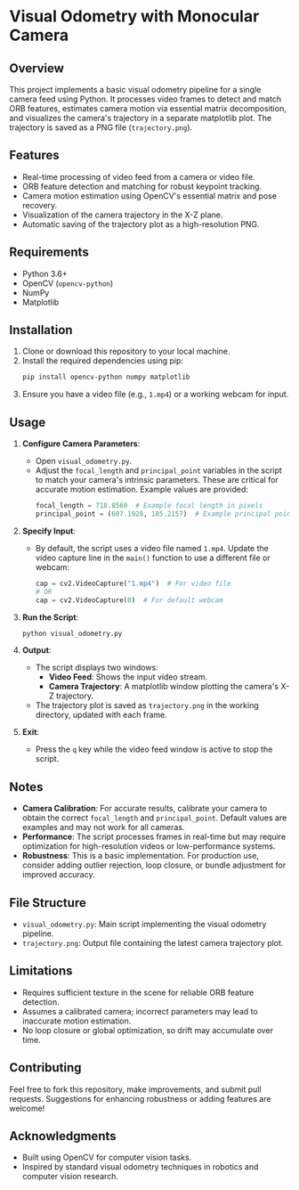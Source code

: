 # Visual Odometry with Monocular Camera

## Overview
This project implements a basic visual odometry pipeline for a single camera feed using Python. It processes video frames to detect and match ORB features, estimates camera motion via essential matrix decomposition, and visualizes the camera's trajectory in a separate matplotlib plot. The trajectory is saved as a PNG file (`trajectory.png`).

## Features
- Real-time processing of video feed from a camera or video file.
- ORB feature detection and matching for robust keypoint tracking.
- Camera motion estimation using OpenCV's essential matrix and pose recovery.
- Visualization of the camera trajectory in the X-Z plane.
- Automatic saving of the trajectory plot as a high-resolution PNG.

## Requirements
- Python 3.6+
- OpenCV (`opencv-python`)
- NumPy
- Matplotlib

## Installation
1. Clone or download this repository to your local machine.
2. Install the required dependencies using pip:
   ```bash
   pip install opencv-python numpy matplotlib
   ```
3. Ensure you have a video file (e.g., `1.mp4`) or a working webcam for input.

## Usage
1. **Configure Camera Parameters**:
   - Open `visual_odometry.py`.
   - Adjust the `focal_length` and `principal_point` variables in the script to match your camera's intrinsic parameters. These are critical for accurate motion estimation. Example values are provided:
     ```python
     focal_length = 718.8560  # Example focal length in pixels
     principal_point = (607.1928, 185.2157)  # Example principal point (cx, cy)
     ```

2. **Specify Input**:
   - By default, the script uses a video file named `1.mp4`. Update the video capture line in the `main()` function to use a different file or webcam:
     ```python
     cap = cv2.VideoCapture("1.mp4")  # For video file
     # OR
     cap = cv2.VideoCapture(0)  # For default webcam
     ```

3. **Run the Script**:
   ```bash
   python visual_odometry.py
   ```

4. **Output**:
   - The script displays two windows:
     - **Video Feed**: Shows the input video stream.
     - **Camera Trajectory**: A matplotlib window plotting the camera's X-Z trajectory.
   - The trajectory plot is saved as `trajectory.png` in the working directory, updated with each frame.

5. **Exit**:
   - Press the `q` key while the video feed window is active to stop the script.

## Notes
- **Camera Calibration**: For accurate results, calibrate your camera to obtain the correct `focal_length` and `principal_point`. Default values are examples and may not work for all cameras.
- **Performance**: The script processes frames in real-time but may require optimization for high-resolution videos or low-performance systems.
- **Robustness**: This is a basic implementation. For production use, consider adding outlier rejection, loop closure, or bundle adjustment for improved accuracy.

## File Structure
- `visual_odometry.py`: Main script implementing the visual odometry pipeline.
- `trajectory.png`: Output file containing the latest camera trajectory plot.

## Limitations
- Requires sufficient texture in the scene for reliable ORB feature detection.
- Assumes a calibrated camera; incorrect parameters may lead to inaccurate motion estimation.
- No loop closure or global optimization, so drift may accumulate over time.

## Contributing
Feel free to fork this repository, make improvements, and submit pull requests. Suggestions for enhancing robustness or adding features are welcome!


## Acknowledgments
- Built using OpenCV for computer vision tasks.
- Inspired by standard visual odometry techniques in robotics and computer vision research.
